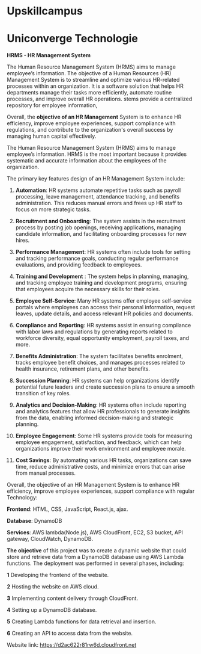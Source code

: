 # Upskillcampus

# Uniconverge Technologie

**HRMS - HR Management System**

The Human Resource Management System (HRMS) aims to manage employee’s information. The objective of a Human Resources (HR) Management System is to streamline and optimize various HR-related processes within an organization. It is a software solution that helps HR departments manage their tasks more efficiently, automate routine processes, and improve overall HR operations. stems provide a centralized repository for employee information,

Overall, the **objective of an HR Management** System is to enhance HR efficiency, improve employee experiences, support compliance with regulations, and contribute to the organization's overall success by managing human capital effectively.

The Human Resource Management System (HRMS) aims to manage employee’s information. HRMS is the most important because it provides systematic and accurate information about the employees of the organization.

The primary key features design of an HR Management System include:

1. **Automation**: HR systems automate repetitive tasks such as payroll processing, leave management, attendance tracking, and benefits administration. This reduces manual errors and frees up HR staff to focus on more strategic tasks.

2. **Recruitment and Onboarding**: The system assists in the recruitment process by posting job openings, receiving applications, managing candidate information, and facilitating onboarding processes for new hires.

3. **Performance Management**: HR systems often include tools for setting and tracking performance goals, conducting regular performance evaluations, and providing feedback to employees.

4. **Training and Development** : The system helps in planning, managing, and tracking employee training and development programs, ensuring that employees acquire the necessary skills for their roles.

5. **Employee Self-Service**: Many HR systems offer employee self-service portals where employees can access their personal information, request leaves, update details, and access relevant HR policies and documents.

6. **Compliance and Reporting**: HR systems assist in ensuring compliance with labor laws and regulations by generating reports related to workforce diversity, equal opportunity employment, payroll taxes, and more.

7. **Benefits Administration**: The system facilitates benefits enrolment, tracks employee benefit choices, and manages processes related to health insurance, retirement plans, and other benefits.

8. **Succession Planning**: HR systems can help organizations identify potential future leaders and create succession plans to ensure a smooth transition of key roles.

9. **Analytics and Decision-Making**: HR systems often include reporting and analytics features that allow HR professionals to generate insights from the data, enabling informed decision-making and strategic planning.

10. **Employee Engagement**: Some HR systems provide tools for measuring employee engagement, satisfaction, and feedback, which can help organizations improve their work environment and employee morale.

11. **Cost Savings**: By automating various HR tasks, organizations can save time, reduce administrative costs, and minimize errors that can arise from manual processes.

Overall, the objective of an HR Management System is to enhance HR efficiency, improve employee experiences, support compliance with regular Technology:

**Frontend**: HTML, CSS, JavaScript, React.js, ajax.

**Database**: DynamoDB

**Services**: AWS lambda(Node.js), AWS CloudFront, EC2, S3 bucket, API gateway, CloudWatch, DynamoDB.

**The objective** of this project was to create a dynamic website that could store and retrieve data from a DynamoDB database using AWS Lambda functions. The deployment was performed in several phases, including:

**1** Developing the frontend of the website.

**2** Hosting the website on AWS cloud.

**3** Implementing content delivery through CloudFront.

**4** Setting up a DynamoDB database.

**5** Creating Lambda functions for data retrieval and insertion.

**6** Creating an API to access data from the website.


Website link: https://d2ac622r81rw6d.cloudfront.net
